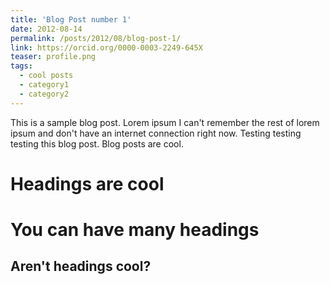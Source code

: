```yaml
---
title: 'Blog Post number 1'
date: 2012-08-14
permalink: /posts/2012/08/blog-post-1/
link: https://orcid.org/0000-0003-2249-645X
teaser: profile.png
tags:
  - cool posts
  - category1
  - category2
---
```


This is a sample blog post. Lorem ipsum I can't remember the rest of lorem ipsum and don't have an internet connection right now. Testing testing testing this blog post. Blog posts are cool.

Headings are cool
======

You can have many headings
======

Aren't headings cool?
------